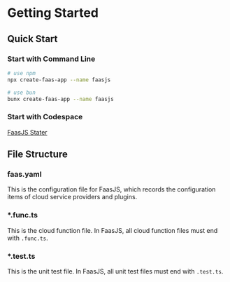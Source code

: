 # Getting Started

## Quick Start

### Start with Command Line

```bash
# use npm
npx create-faas-app --name faasjs

# use bun
bunx create-faas-app --name faasjs
```

### Start with Codespace

[FaasJS Stater](https://github.com/faasjs/starter)

## File Structure

### faas.yaml

This is the configuration file for FaasJS, which records the configuration items of cloud service providers and plugins.

### *.func.ts

This is the cloud function file. In FaasJS, all cloud function files must end with `.func.ts`.

### *.test.ts

This is the unit test file. In FaasJS, all unit test files must end with `.test.ts`.
